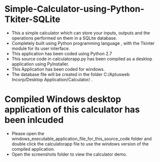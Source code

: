 # Simple-Calculator-using-Python-Tkiter-SQLite

* This a simple calculator which can store your inputs, outputs and the operations performed on them in a SQLite database.
* Completely built using Python programming language , with the Tkinter module for its user interface.
* This application has been coded using Python 2.7
* This source code in calculatorapp.py has been compiled as a desktop application using PyInstaller.
* This Application has been coded for windows.
* The database file will be created in the folder C:/Aptusweb Incorp/Desktop Application/Calculator/ .


# Compiled Windows desktop application of this calculator has been inlcuded

* Please open the windows_executable_application_file_for_this_source_code folder and double click
  the calculatorapp file to use the windows version of the compiled application.
* Open the screenshots folder to view the calculator demo.